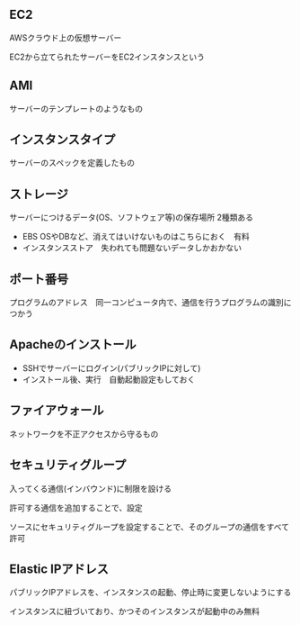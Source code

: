 ## EC2
AWSクラウド上の仮想サーバー

EC2から立てられたサーバーをEC2インスタンスという

## AMI 
サーバーのテンプレートのようなもの

## インスタンスタイプ
サーバーのスペックを定義したもの

## ストレージ
サーバーにつけるデータ(OS、ソフトウェア等)の保存場所 2種類ある
- EBS OSやDBなど、消えてはいけないものはこちらにおく　有料
- インスタンスストア　失われても問題ないデータしかおかない

## ポート番号
プログラムのアドレス　同一コンピュータ内で、通信を行うプログラムの識別につかう

## Apacheのインストール
- SSHでサーバーにログイン(パブリックIPに対して)
- インストール後、実行　自動起動設定もしておく

## ファイアウォール
ネットワークを不正アクセスから守るもの

## セキュリティグループ
入ってくる通信(インバウンド)に制限を設ける　

許可する通信を追加することで、設定　

ソースにセキュリティグループを設定することで、そのグループの通信をすべて許可

## Elastic IPアドレス
パブリックIPアドレスを、インスタンスの起動、停止時に変更しないようにする

インスタンスに紐づいており、かつそのインスタンスが起動中のみ無料

